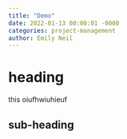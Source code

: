 ```yaml
--- 
title: "Demo"
date: 2022-01-13 00:00:01 -0000
categories: project-management
author: Emily Neil
---
```



# heading
this oiufhwiuhieuf

## sub-heading

